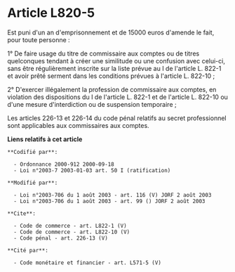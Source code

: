 # Article L820-5

Est puni d'un an d'emprisonnement et de 15000 euros d'amende le fait, pour toute personne : 

1° De faire usage du titre de commissaire aux comptes ou de titres quelconques tendant à créer une similitude ou une
confusion avec celui-ci, sans être régulièrement inscrite sur la liste prévue au I de l'article L. 822-1 et avoir prêté
serment dans les conditions prévues à l'article L. 822-10 ; 

2° D'exercer illégalement la profession de commissaire aux comptes, en violation des dispositions du I de l'article L. 822-1
et de l'article L. 822-10 ou d'une mesure d'interdiction ou de suspension temporaire ; 

Les articles 226-13 et 226-14 du code pénal relatifs au secret professionnel sont applicables aux commissaires aux comptes.

**Liens relatifs à cet article**

	**Codifié par**:

	  - Ordonnance 2000-912 2000-09-18
	  - Loi n°2003-7 2003-01-03 art. 50 I (ratification)

	**Modifié par**:

	  - Loi n°2003-706 du 1 août 2003 - art. 116 (V) JORF 2 août 2003
	  - Loi n°2003-706 du 1 août 2003 - art. 99 () JORF 2 août 2003

	**Cite**:

	  - Code de commerce - art. L822-1 (V)
	  - Code de commerce - art. L822-10 (V)
	  - Code pénal - art. 226-13 (V)

	**Cité par**:

	  - Code monétaire et financier - art. L571-5 (V)
